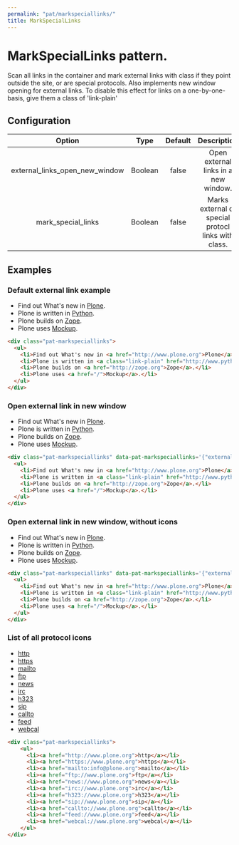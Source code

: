 ```yaml
---
permalink: "pat/markspeciallinks/"
title: MarkSpecialLinks
---
```


# MarkSpecialLinks pattern.

Scan all links in the container and mark external links with class if they point outside the site, or are special protocols.
Also implements new window opening for external links.
To disable this effect for links on a one-by-one-basis, give them a class of 'link-plain'


## Configuration

| Option | Type | Default | Description |
|:-:|:-:|:-:|:-:|
| external_links_open_new_window | Boolean | false | Open external links in a new window. |
| mark_special_links | Boolean | false | Marks external or special protocl links with class. |


## Examples

### Default external link example

<div class="pat-markspeciallinks">
  <ul>
    <li>Find out What's new in <a href="http://www.plone.org">Plone</a>.</li>
    <li>Plone is written in <a class="link-plain" href="http://www.python.org">Python</a>.</li>
    <li>Plone builds on <a href="http://zope.org">Zope</a>.</li>
    <li>Plone uses <a href="/">Mockup</a>.</li>
  </ul>
</div>

```html
<div class="pat-markspeciallinks">
  <ul>
    <li>Find out What's new in <a href="http://www.plone.org">Plone</a>.</li>
    <li>Plone is written in <a class="link-plain" href="http://www.python.org">Python</a>.</li>
    <li>Plone builds on <a href="http://zope.org">Zope</a>.</li>
    <li>Plone uses <a href="/">Mockup</a>.</li>
  </ul>
</div>
```


### Open external link in new window

<div class="pat-markspeciallinks" data-pat-markspeciallinks='{"external_links_open_new_window": "true"}'>
  <ul>
    <li>Find out What's new in <a href="http://www.plone.org">Plone</a>.</li>
    <li>Plone is written in <a class="link-plain" href="http://www.python.org">Python</a>.</li>
    <li>Plone builds on <a href="http://zope.org">Zope</a>.</li>
    <li>Plone uses <a href="/">Mockup</a>.</li>
  </ul>
</div>

```html
<div class="pat-markspeciallinks" data-pat-markspeciallinks='{"external_links_open_new_window": "true"}'>
  <ul>
    <li>Find out What's new in <a href="http://www.plone.org">Plone</a>.</li>
    <li>Plone is written in <a class="link-plain" href="http://www.python.org">Python</a>.</li>
    <li>Plone builds on <a href="http://zope.org">Zope</a>.</li>
    <li>Plone uses <a href="/">Mockup</a>.</li>
  </ul>
</div>
```


### Open external link in new window, without icons

<div class="pat-markspeciallinks" data-pat-markspeciallinks='{"external_links_open_new_window": "true", "mark_special_links": "false"}'>
  <ul>
    <li>Find out What's new in <a href="http://www.plone.org">Plone</a>.</li>
    <li>Plone is written in <a class="link-plain" href="http://www.python.org">Python</a>.</li>
    <li>Plone builds on <a href="http://zope.org">Zope</a>.</li>
    <li>Plone uses <a href="/">Mockup</a>.</li>
  </ul>
</div>

```html
<div class="pat-markspeciallinks" data-pat-markspeciallinks='{"external_links_open_new_window": "true", "mark_special_links": "false"}'>
  <ul>
    <li>Find out What's new in <a href="http://www.plone.org">Plone</a>.</li>
    <li>Plone is written in <a class="link-plain" href="http://www.python.org">Python</a>.</li>
    <li>Plone builds on <a href="http://zope.org">Zope</a>.</li>
    <li>Plone uses <a href="/">Mockup</a>.</li>
  </ul>
</div>
```


### List of all protocol icons

<div class="pat-markspeciallinks">
    <ul>
      <li><a href="http://www.plone.org">http</a></li>
      <li><a href="https://www.plone.org">https</a></li>
      <li><a href="mailto:info@plone.org">mailto</a></li>
      <li><a href="ftp://www.plone.org">ftp</a></li>
      <li><a href="news://www.plone.org">news</a></li>
      <li><a href="irc://www.plone.org">irc</a></li>
      <li><a href="h323://www.plone.org">h323</a></li>
      <li><a href="sip://www.plone.org">sip</a></li>
      <li><a href="callto://www.plone.org">callto</a></li>
      <li><a href="feed://www.plone.org">feed</a></li>
      <li><a href="webcal://www.plone.org">webcal</a></li>
    </ul>
</div>

```html
<div class="pat-markspeciallinks">
    <ul>
      <li><a href="http://www.plone.org">http</a></li>
      <li><a href="https://www.plone.org">https</a></li>
      <li><a href="mailto:info@plone.org">mailto</a></li>
      <li><a href="ftp://www.plone.org">ftp</a></li>
      <li><a href="news://www.plone.org">news</a></li>
      <li><a href="irc://www.plone.org">irc</a></li>
      <li><a href="h323://www.plone.org">h323</a></li>
      <li><a href="sip://www.plone.org">sip</a></li>
      <li><a href="callto://www.plone.org">callto</a></li>
      <li><a href="feed://www.plone.org">feed</a></li>
      <li><a href="webcal://www.plone.org">webcal</a></li>
    </ul>
</div>
```

